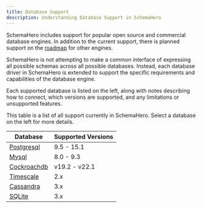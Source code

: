 ```yaml
---
title: Database Support
description: Understanding Database Support in SchemaHero
---
```


SchemaHero includes support for popular open source and commercial database engines.
In addition to the current support, there is planned support on the [roadmap](https://schemahero.io/community/roadmap) for other engines.

SchemaHero is not attempting to make a common interface of expressing all possible schemas across all possible databases.
Instead, each database driver in SchemaHero is extended to support the specific requirements and capabilities of the database engine.

Each supported database is listed on the left, along with notes describing how to connect, which versions are supported, and any limitations or unsupported features.

This table is a list of all support currently in SchemaHero.
Select a database on the left for more details.

| Database | Supported Versions |
|----------|--------------------|
| [Postgresql](./postgres/versions) | 9.5 - 15.1 |
| [Mysql](./mysql/versions) | 8.0 - 9.3 |
| [Cockroachdb](./cockroachdb/versions) | v19.2 - v22.1 |
| [Timescale](./timescale/versions) | 2.x |
| [Cassandra](./cassandra/versions) | 3.x |
| [SQLite](./sqlite/versions) | 3.x |
